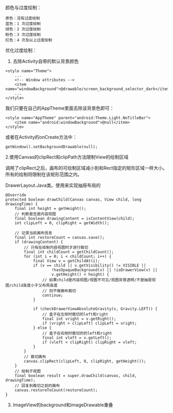 颜色与过度绘制：

    原色：没有过度绘制
    蓝色：1 次过度绘制
    绿色：2 次过度绘制
    粉色：3 次过度绘制
    红色：4 次及以上过度绘制
    
优化过度绘制：

1. 去除Activity自带的默认背景颜色
```
<style name="Theme">
    ...
    <!-- Window attributes -->
    <item name="windowBackground">@drawable/screen_background_selector_dark</item>
    ...
</style>
```

我们只要在自己的AppTheme里面去除该背景色即可：

```
<style name="AppTheme" parent="android:Theme.Light.NoTitleBar">
    <item name="android:windowBackground">@null</item>
</style>
```

或者在Activity的onCreate方法中：
```
getWindow().setBackgroundDrawable(null);
```

2.使用Canvas的clipRect和clipPath方法限制View的绘制区域

调用了clipRect之后，画布的可绘制区域减小到和Rect指定的矩形区域一样大小。所有的绘制将限制在该矩形范围之内。

DrawerLayout.Java类。使用来实现抽屉布局的
```
@Override
protected boolean drawChild(Canvas canvas, View child, long drawingTime) {
    final int height = getHeight();
    // 判断是否是内容视图
    final boolean drawingContent = isContentView(child);
    int clipLeft = 0, clipRight = getWidth();

    // 记录当前画布信息
    final int restoreCount = canvas.save();
    if (drawingContent) {
        // 只有在绘制内容视图时才进行裁切
        final int childCount = getChildCount();
        for (int i = 0; i < childCount; i++) {
            final View v = getChildAt(i);
            if (v == child || v.getVisibility() != VISIBLE ||
                    !hasOpaqueBackground(v) || !isDrawerView(v) ||
                    v.getHeight() < height) {
                // 如果child是内容视图/视图不可见/视图背景透明/不是抽屉视图/child高度小于父布局高度
                // 则不做画布裁切
                continue;
            }

            if (checkDrawerViewAbsoluteGravity(v, Gravity.LEFT)) {
                // 盒子在左侧时裁切的left和right
                final int vright = v.getRight();
                if (vright > clipLeft) clipLeft = vright;
            } else {
                // 盒子在右侧时裁切的的left和right
                final int vleft = v.getLeft();
                if (vleft < clipRight) clipRight = vleft;
            }
        }
        // 裁切画布
        canvas.clipRect(clipLeft, 0, clipRight, getHeight());
    }
    // 绘制子视图
    final boolean result = super.drawChild(canvas, child, drawingTime);
    // 回复到裁切之前的画布
    canvas.restoreToCount(restoreCount);
}
```


3. ImageView的background和imageDrawable重叠
